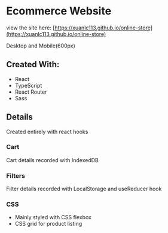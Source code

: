 # Ecommerce Website

view the site here: [https://xuanlc113.github.io/online-store](https://xuanlc113.github.io/online-store)

Desktop and Mobile(600px)

## Created With:

- React
- TypeScript
- React Router
- Sass

## Details

Created entirely with react hooks

### Cart

Cart details recorded with IndexedDB

### Filters

Filter details recorded with LocalStorage and useReducer hook

### CSS

- Mainly styled with CSS flexbox
- CSS grid for product listing
